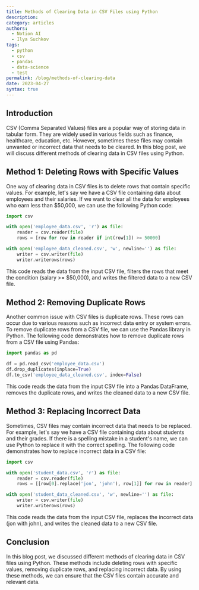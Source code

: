 ```yaml
---
title: Methods of Clearing Data in CSV Files using Python
description: 
category: articles
authors:
  - Notion AI
  - Ilya Suchkov
tags:
  - python
  - csv
  - pandas
  - data-science
  - test
permalink: /blog/methods-of-clearing-data
date: 2023-04-27
syntax: true
---
```



## Introduction

CSV (Comma Separated Values) files are a popular way of storing data in tabular form. They are widely used in various fields such as finance, healthcare, education, etc. However, sometimes these files may contain unwanted or incorrect data that needs to be cleared. In this blog post, we will discuss different methods of clearing data in CSV files using Python.

## Method 1: Deleting Rows with Specific Values

One way of clearing data in CSV files is to delete rows that contain specific values. For example, let's say we have a CSV file containing data about employees and their salaries. If we want to clear all the data for employees who earn less than $50,000, we can use the following Python code:

```python
import csv

with open('employee_data.csv', 'r') as file:
    reader = csv.reader(file)
    rows = [row for row in reader if int(row[1]) >= 50000]

with open('employee_data_cleaned.csv', 'w', newline='') as file:
    writer = csv.writer(file)
    writer.writerows(rows)
```

This code reads the data from the input CSV file, filters the rows that meet the condition (salary >= $50,000), and writes the filtered data to a new CSV file.

## Method 2: Removing Duplicate Rows

Another common issue with CSV files is duplicate rows. These rows can occur due to various reasons such as incorrect data entry or system errors. To remove duplicate rows from a CSV file, we can use the Pandas library in Python. The following code demonstrates how to remove duplicate rows from a CSV file using Pandas:

```python
import pandas as pd

df = pd.read_csv('employee_data.csv')
df.drop_duplicates(inplace=True)
df.to_csv('employee_data_cleaned.csv', index=False)
```

This code reads the data from the input CSV file into a Pandas DataFrame, removes the duplicate rows, and writes the cleaned data to a new CSV file.

## Method 3: Replacing Incorrect Data

Sometimes, CSV files may contain incorrect data that needs to be replaced. For example, let's say we have a CSV file containing data about students and their grades. If there is a spelling mistake in a student's name, we can use Python to replace it with the correct spelling. The following code demonstrates how to replace incorrect data in a CSV file:

```python
import csv

with open('student_data.csv', 'r') as file:
    reader = csv.reader(file)
    rows = [[row[0].replace('jon', 'john'), row[1]] for row in reader]

with open('student_data_cleaned.csv', 'w', newline='') as file:
    writer = csv.writer(file)
    writer.writerows(rows)
```

This code reads the data from the input CSV file, replaces the incorrect data (jon with john), and writes the cleaned data to a new CSV file.

## Conclusion

In this blog post, we discussed different methods of clearing data in CSV files using Python. These methods include deleting rows with specific values, removing duplicate rows, and replacing incorrect data. By using these methods, we can ensure that the CSV files contain accurate and relevant data.